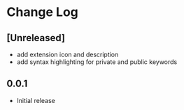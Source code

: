 # Change Log

## [Unreleased]

- add extension icon and description
- add syntax highlighting for private and public keywords

## 0.0.1

- Initial release
